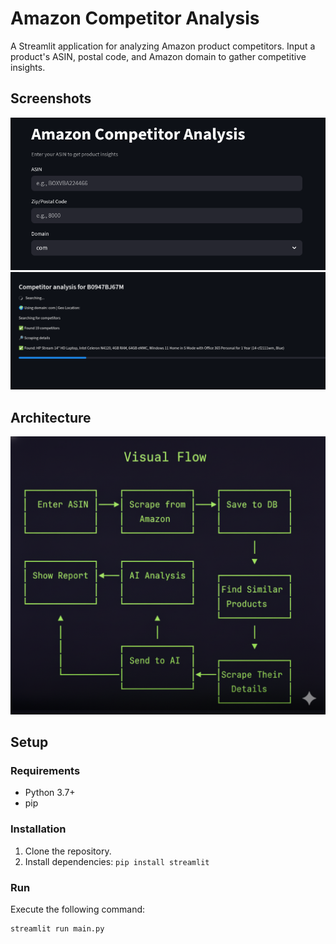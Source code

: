 # Amazon Competitor Analysis

A Streamlit application for analyzing Amazon product competitors. Input a product's ASIN, postal code, and Amazon domain to gather competitive insights.

## Screenshots

![Add ASIN Screenshot](screenshot.png)
![Competitor Analysis Screenshot](competitor.png)

## Architecture

![Application Workflow](workflow.png)

## Setup

### Requirements
- Python 3.7+
- pip

### Installation
1. Clone the repository.
2. Install dependencies: `pip install streamlit`

### Run
Execute the following command:
```bash
streamlit run main.py
